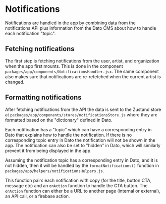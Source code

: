 # Notifications

Notifications are handled in the app by combining data from the notifications API plus information from the Dato CMS about how to handle each notification "topic".

## Fetching notifications

The first step is fetching notifications from the user, artist, and organization when the app first mounts. This is done in the component `packages/app/components/NotificationsHandler.jsx`. The same component also makes sure that notifications are re-refetched when the current artist is changed.

## Formatting notifications

After fetching notifications from the API the data is sent to the Zustand store at `packages/app/components/stores/notificationsStore.js` where they are formatted based on the "dictionary" defined in Dato.

Each notification has a "topic" which can have a corresponding entry in Dato that explains how to handle the notification. If there is no corresponding topic entry in Dato the notification will not be shown in the app. The notification can also be set to "hidden" in Dato, which will similarly prevent it from being displayed in the app.

Assuming the notification topic has a corresponding entry in Dato, and it is not hidden, then it will be handled by the `formatNotifications()` function in `packages/app/helpers/notificationsHelpers.js`.

This function pairs each notification with copy (for the title, button CTA, message etc) and an `onAction` function to handle the CTA button. The `onAction` function can either be a URL to another page (internal or external), an API call, or a firebase action.